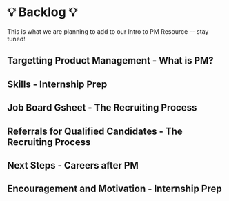 # :bulb: Backlog :bulb:
This is what we are planning to add to our Intro to PM Resource -- stay tuned!

## Targetting Product Management - What is PM?
## Skills - Internship Prep
## Job Board Gsheet - The Recruiting Process
## Referrals for Qualified Candidates - The Recruiting Process
## Next Steps - Careers after PM
## Encouragement and Motivation - Internship Prep
